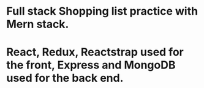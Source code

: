 # Full stack Shopping list practice with Mern stack.

# React, Redux, Reactstrap used for the front, Express and MongoDB used for the back end.
